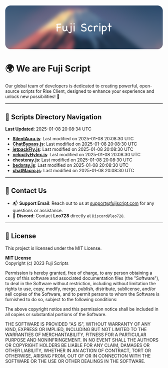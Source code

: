 ![Banner](.github/b.webp)

# 🌍 **We are Fuji Script**

Our global team of developers is dedicated to creating powerful, open-source scripts for Rise Client, designed to enhance your experience and unlock new possibilities! 🌟

---
<!-- SCRIPTS_NAVIGATION_START -->
## 📂 **Scripts Directory Navigation**

**Last Updated**: 2025-01-08 20:08:34 UTC

- **[SilentAura.js](scripts/SilentAura.js)**: Last modified on 2025-01-08 20:08:30 UTC
- **[ChatBypass.js](scripts/ChatBypass.js)**: Last modified on 2025-01-08 20:08:30 UTC
- **[jetpackFly.js](scripts/jetpackFly.js)**: Last modified on 2025-01-08 20:08:30 UTC
- **[velocityHylex.js](scripts/velocityHylex.js)**: Last modified on 2025-01-08 20:08:30 UTC
- **[chestxray.js](scripts/chestxray.js)**: Last modified on 2025-01-08 20:08:30 UTC
- **[bedxray.js](scripts/bedxray.js)**: Last modified on 2025-01-08 20:08:30 UTC
- **[chatMacro.js](scripts/chatMacro.js)**: Last modified on 2025-01-08 20:08:30 UTC

<!-- SCRIPTS_NAVIGATION_END -->

---

## 💬 **Contact Us**  
- 📬 **Support Email**: Reach out to us at [support@fujiscript.com](mailto:support@fujiscript.com) for any questions or assistance.  
- 💬 **Discord**: Contact **Leo728** directly at `Discord@leo728`.

---

## 📜 **License**

This project is licensed under the MIT License.  

**MIT License**  
Copyright (c) 2023 Fuji Scripts  

Permission is hereby granted, free of charge, to any person obtaining a copy of this software and associated documentation files (the "Software"), to deal in the Software without restriction, including without limitation the rights to use, copy, modify, merge, publish, distribute, sublicense, and/or sell copies of the Software, and to permit persons to whom the Software is furnished to do so, subject to the following conditions:  

The above copyright notice and this permission notice shall be included in all copies or substantial portions of the Software.  

THE SOFTWARE IS PROVIDED "AS IS", WITHOUT WARRANTY OF ANY KIND, EXPRESS OR IMPLIED, INCLUDING BUT NOT LIMITED TO THE WARRANTIES OF MERCHANTABILITY, FITNESS FOR A PARTICULAR PURPOSE AND NONINFRINGEMENT. IN NO EVENT SHALL THE AUTHORS OR COPYRIGHT HOLDERS BE LIABLE FOR ANY CLAIM, DAMAGES OR OTHER LIABILITY, WHETHER IN AN ACTION OF CONTRACT, TORT OR OTHERWISE, ARISING FROM, OUT OF OR IN CONNECTION WITH THE SOFTWARE OR THE USE OR OTHER DEALINGS IN THE SOFTWARE.  
